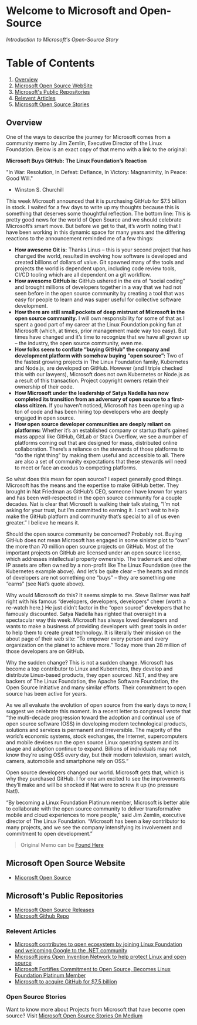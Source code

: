 ﻿# Welcome to Microsoft and Open-Source

_Introduction to Microsoft's Open-Source Story​_


# Table of Contents

1. [Overview](#overview)
2. [Microsoft Open Source WebSite](#Open-Source-Website)
3. [Microsoft's Public Repositories](#Microsoft's-Public-Repositories)
4. [Relevent Articles](#Relevent-Articles)
5. [Microsoft Open Source Stories](#Open-Source-Stories)

## Overview

One of the ways to describe the journey for Microsoft comes from a community memo by Jim Zemlin, Executive Director of the Linux Foundation.
Below is an exact copy of that memo with a link to the original:

****Microsoft Buys GitHub: The Linux Foundation’s Reaction****

"In War: Resolution, In Defeat: Defiance, In Victory: Magnanimity, In Peace: Good Will."

- Winston S. Churchill

This week Microsoft announced that it is purchasing GitHub for $7.5 billion in stock. I waited for a few days to write up my thoughts because this is something that deserves some thoughtful reflection. The bottom line:  This is pretty good news for the world of Open Source and we should celebrate Microsoft’s smart move. But before we get to that, it’s worth noting that I have been working in this dynamic space for many years and the differing reactions to the announcement reminded me of a few things:

- ****How awesome Git is:**** Thanks Linus – this is your second project that has changed the world, resulted in evolving how software is developed and created billions of dollars of value. Git spawned many of the tools and projects the world is dependent upon, including code review tools, CI/CD tooling which are all dependent on a git workflow.
- ****How awesome GitHub is:**** GitHub ushered in the era of “social coding” and brought millions of developers together in a way that we had not seen before in the open source community by creating a tool that was easy for people to learn and was super useful for collective software development.  
- ****How there are still small pockets of deep mistrust of Microsoft in the open source community.**** I will own responsibility for some of that as I spent a good part of my career at the Linux Foundation poking fun at Microsoft (which, at times, prior management made way too easy). But times have changed and it’s time to recognize that we have all grown up – the industry, the open source community, even me.
- ****How folks seem to conflate “buying GitHub” the company and development platform with somehow buying “open source”:**** Two of the fastest growing projects in The Linux Foundation family, Kubernetes and Node.js, are developed on GitHub. However (and I triple checked this with our lawyers), Microsoft does not own Kubernetes or Node.js as a result of this transaction. Project copyright owners retain their ownership of their code.  
- ****How Microsoft under the leadership of Satya Nadella has now completed its transition from an adversary of open source to a first-class citizen.**** If you haven’t noticed, Microsoft has been opening up a ton of code and has been hiring top developers who are deeply engaged in open source.
- ****How open source developer communities are deeply reliant on platforms:**** Whether it’s an established company or startup that’s gained mass appeal like GitHub, GitLab or Stack Overflow, we see a number of platforms coming out that are designed for mass, distributed online collaboration. There’s a reliance on the stewards of those platforms to “do the right thing” by making them useful and accessible to all. There are also a set of community expectations that these stewards will need to meet or face an exodus to competing platforms.

So what does this mean for open source? I expect generally good things. Microsoft has the means and the expertise to make GitHub better. They brought in Nat Friedman as GitHub’s CEO, someone I have known for years and has been well-respected in the open source community for a couple decades. Nat is clear that Microsoft is walking their talk stating, “I’m not asking for your trust, but I’m committed to earning it. I can’t wait to help make the GitHub platform and community that’s special to all of us even greater.” I believe he means it.

Should the open source community be concerned? Probably not. Buying GitHub does not mean Microsoft has engaged in some sinister plot to “own” the more than 70 million open source projects on GitHub. Most of the important projects on GitHub are licensed under an open source license, which addresses intellectual property ownership. The trademark and other IP assets are often owned by a non-profit like The Linux Foundation (see the Kubernetes example above). And let’s be quite clear –  the hearts and minds of developers are not something one “buys” – they are something one “earns” (see Nat’s quote above).

Why would Microsoft do this? It seems simple to me. Steve Ballmer was half right with his  famous “developers, developers, developers” cheer (worth a re-watch here.) He just didn’t factor in the “open source” developers that he famously discounted. Satya Nadella has righted that oversight in a spectacular way this week. Microsoft has always loved developers and wants to make a business of providing developers with great tools in order to help them to create great technology.  It is literally their mission on the about page of their web site: “To empower every person and every organization on the planet to achieve more.” Today more than 28 million of those developers are on GitHub.

Why the sudden change? This is not a sudden change. Microsoft has become a top contributor to Linux and Kubernetes, they develop and distribute Linux-based products, they open sourced .NET, and they are backers of The Linux Foundation, the Apache Software Foundation, the Open Source Initiative and many similar efforts. Their commitment to open source has been active for years.

As we all evaluate the evolution of open source from the early days to now, I suggest we  celebrate this moment. In a recent letter to congress I wrote that “the multi-decade progression toward the adoption and continual use of open source software (OSS) in developing modern technological products, solutions and services is permanent and irreversible. The majority of the world’s economic systems, stock exchanges, the Internet, supercomputers and mobile devices run the open source Linux operating system and its usage and adoption continue to expand. Billions of individuals may not know they’re using OSS every day, but their modern television, smart watch, camera, automobile and smartphone rely on OSS.”

Open source developers changed our world. Microsoft gets that, which is why they purchased GitHub. I for one am excited to see the improvements they’ll make and will be shocked if Nat were to screw it up (no pressure Nat!). 

“By becoming a Linux Foundation Platinum member, Microsoft is better able to collaborate with the open source community to deliver transformative mobile and cloud experiences to more people,” said Jim Zemlin, executive director of The Linux Foundation. 
“Microsoft has been a key contributor to many projects, and we see the company intensifying its involvement and commitment to open development.”

> Original Memo can be [Found Here](https://www.linuxfoundation.org/blog/2018/06/microsoft-buys-github-the-linux-foundations-reaction/)

## Microsoft Open Source Website

- [Micorosft Open Source](https://opensource.microsoft.com/resources)

## Microsoft's Public Repositories

- [Microsoft Open Source Releases](https://opensource.microsoft.com/)
- [Microsoft Github Repo](https://github.com/microsoft)


### Relevent Articles

- [Microsoft contributes to open ecosystem by joining Linux Foundation and welcoming Google to the .NET community](https://news.microsoft.com/2016/11/16/microsoft-contributes-to-open-ecosystem-by-joining-linux-foundation-and-welcoming-google-to-the-net-community/)
- [Microsoft joins Open Invention Network to help protect Linux and open source](https://azure.microsoft.com/en-us/blog/microsoft-joins-open-invention-network-to-help-protect-linux-and-open-source/?ranMID=24542&ranEAID=nOD/rLJHOac&ranSiteID=nOD_rLJHOac-DIZWUPyVEgfqHPef55Tapg&epi=nOD_rLJHOac-DIZWUPyVEgfqHPef55Tapg&irgwc=1&OCID=AID681541_aff_7593_1243925&tduid=(ir__3j96ducdjgkfrnj60eg9c3096n2xhu9qshpb9glp00)(7593)(1243925)(nOD_rLJHOac-DIZWUPyVEgfqHPef55Tapg)()&irclickid=_3j96ducdjgkfrnj60eg9c3096n2xhu9qshpb9glp00)
- [Microsoft Fortifies Commitment to Open Source, Becomes Linux Foundation Platinum Member](https://www.linuxfoundation.org/press-release/2016/11/microsoft-fortifies-commitment-to-open-source-becomes-linux-foundation-platinum-member/)
- [Microsoft to acquire GitHub for $7.5 billion](https://news.microsoft.com/2018/06/04/microsoft-to-acquire-github-for-7-5-billion/)

### Open Source Stories

Want to know more about Projects from Microsoft that have become open source?
Visit [Microsoft Open Source Stories On Medium](https://medium.com/microsoft-open-source-stories)
